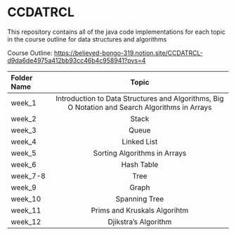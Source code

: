 # **CCDATRCL**

This repository contains all of the java code implementations for each topic in the course outline for data structures and algorithms

Course Outline: https://believed-bongo-319.notion.site/CCDATRCL-d9da6de4975a412bb93cc46b4c958941?pvs=4

| Folder Name | Topic |
| :---         |     :---:      |       
| week_1   | Introduction to Data Structures and Algorithms, Big O Notation and Search Algorithms in Arrays |
| week_2   | Stack |
| week_3   | Queue |
| week_4   | Linked List |
| week_5  | Sorting Algorithms in Arrays |
| week_6   | Hash Table  |
| week_7-8   | Tree  |
| week_9   | Graph |
| week_10   | Spanning Tree |
| week_11   | Prims and Kruskals Algorihtm |
| week_12   | Djikstra’s Algorithm  |

